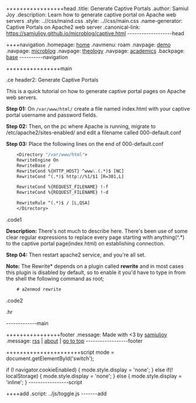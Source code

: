 +++++++++++++++++head
.title: Generate Captive Portals
.author: Samiul Joy
.description: Learn how to generate captive portal on Apache web servers
.style: ..//css/maind.css
.style: ..//css/main.css
.name-generator: Captive Portals on Apache2 web server
.canonical-link: https://samiuljoy.github.io/microblog/captive.html
-------------------head


++++navigation
.homepage: [home](..//index.html)
.navmenu: roam
.navpage: [demo](..//demo/base.html)
.navpage: [microblog](..//microblog/base.html)
.navpage: [theology](..//theology/base.html)
.navpage: [academics](..//academics/base.html)
.backpage: [base](base.html)
----------navigation

++++++++++++++++main

.ce header2: Generate Captive Portals

This is a quick tutorial on how to generate captive portal pages on Apache web servers.

 **Step 01:** On `/var/www/html/` create a file named index.html with your captive portal username and password fields.

 **Step 02:** Then, on the pc where Apache is running, migrate to /etc/apache2/sites-enabled/ and edit a filename called 000-default.conf
 
 **Step 03:** Place the following lines on the end of 000-default.conf

```1
	<Directory "/var/www/html">
	RewriteEngine On
	RewriteBase /
	RewriteCond %{HTTP_HOST} ^www\.(.*)$ [NC]
	RewriteCond ^(.*)$ http://%1/$1 [R=301,L]

	RewriteCond %{REQUEST_FILENAME} !-f
	RewriteCond %{REQUEST_FILENAME} !-d

	RewriteRule ^(.*)$ / [L,QSA]
	</Directory>
```
.code1

__Description:__ There's not much to describe here. There's been use of some clear regular expressions to replace every page starting with anything(^.\*) to the captive portal page(index.html) on establishing connection.

 **Step 04:** Then restart apache2 service, and you're all set.

__Note:__ The Rewrite\* depends on a plugin called **rewrite** and in most cases this plugin is disabled by default, so to enable it you'd have to type in from the shell the following command as root;

```2
	# a2enmod rewrite
```
.code2

.hr

-------------main

++++++++++++++++footer
.message: Made with <3 by [samiuljoy](https://github.com/samiuljoy)
.message: [rss](/rss.xml) | [about](/about.html) | [go to top](#)
------------------footer

++++++++++++++++++++++script
mode = document.getElementById('switch');

if (! navigator.cookieEnabled) {
	mode.style.display = 'none';
}
else if(! localStorage) {
	mode.style.display = 'none';
}
else {
	mode.style.display = 'inline';
}
-----------------script

++++add
.script: ../js/toggle.js
-------add
